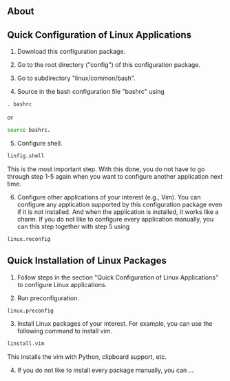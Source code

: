 ## About

## Quick Configuration of Linux Applications

1. Download this configuration package.

2. Go to the root directory ("config") of this configuration package.

3. Go to subdirectory "linux/common/bash".

4. Source in the bash configuration file "bashrc" 
using 
```bash
. bashrc 
```
or 
```bash
source bashrc.
```
5. Configure shell. 
```bash
linfig.shell
```
This is the most important step. 
With this done,
you do not have to go through step 1-5 again 
when you want to configure another application next time.

6. Configure other applications of your interest 
(e.g., Vim).
You can configure any application supported by this configuration package
even if it is not installed.
And when the application is installed,
it works like a charm.
If you do not like to configure every application manually,
you can this step together with step 5 using
```bash
linux.reconfig
```
## Quick Installation of Linux Packages

1. Follow steps in the section "Quick Configuration of Linux Applications" 
to configure Linux applications.

2. Run preconfiguration.
```bash
linux.preconfig
```
3. Install Linux packages of your interest.
For example, 
you can use the following command to install vim.
```bash
linstall.vim
```
This installs the vim with Python, clipboard support, etc.

4. If you do not like to install every package manually,
you can ...